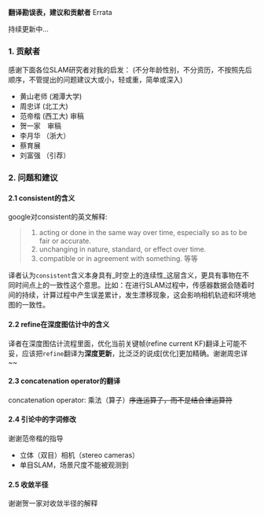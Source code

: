 **翻译勘误表，建议和贡献者** Errata

持续更新中...

### 1. 贡献者

感谢下面各位SLAM研究者对我的启发： \(不分年龄性别，不分资历，不按照先后顺序，不管提出的问题建议大或小，轻或重，简单或深入\)

* 黄山老师 \(湘潭大学\)
* 周忠详 \(北工大\)
* 范帝楷 \(西工大\) 审稿
* 贺一家　审稿
* 李月华 （浙大）
* 蔡育展
* 刘富强 （引荐）

### 2. 问题和建议

#### 2.1 consistent的含义

google对consistent的英文解释:

> 1. acting or done in the same way over time, especially so as to be fair or accurate.
> 2. unchanging in nature, standard, or effect over time.
> 3. compatible or in agreement with something. 等等

译者认为`consistent`含义本身具有_时空上的连续性_这层含义，更具有事物在不同时间点上的一致性这个意思。比如：在进行SLAM过程中，传感器数据会随着时间的持续，计算过程中产生误差累计，发生漂移现象，这会影响相机轨迹和环境地图的一致性。

#### 2.2 refine在深度图估计中的含义

译者在深度图估计流程里面，优化当前关键帧\(refine current KF\)翻译上可能不妥，应该把`refine`翻译为**深度更新**，比泛泛的说成\[优化\]更加精确。谢谢周忠详~~

#### 2.3 concatenation operator的翻译

concatenation operator:  乘法（算子）~~序连运算子，而不是结合律运算符~~

#### 2.4 引论中的字词修改

谢谢范帝楷的指导

* 立体（双目）相机（stereo cameras）
* 单目SLAM，场景尺度不能被观测到

#### 2.5 收敛半径

谢谢贺一家对收敛半径的解释

